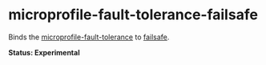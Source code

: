 # microprofile-fault-tolerance-failsafe

Binds the [microprofile-fault-tolerance](https://github.com/eclipse/microprofile-fault-tolerance) to [failsafe](https://github.com/jhalterman/failsafe).

**Status: Experimental**
